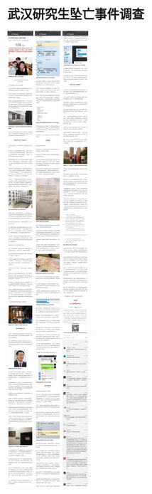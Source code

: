# 武汉研究生坠亡事件调查

![武汉研究生坠亡事件调查1](img/新京报报道1-1.jpg)
![武汉研究生坠亡事件调查2](img/新京报报道1-2.jpg)
![武汉研究生坠亡事件调查3](img/新京报报道1-3.jpg)
